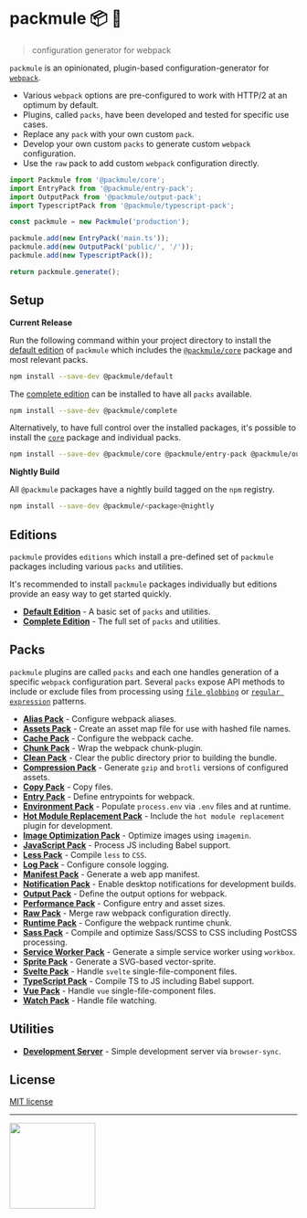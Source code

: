 # packmule 📦 🐴
> configuration generator for webpack

`packmule` is an opinionated, plugin-based configuration-generator for [`webpack`](https://webpack.js.org/).

* Various `webpack` options are pre-configured to work with HTTP/2 at an optimum by default.
* Plugins, called `packs`, have been developed and tested for specific use cases.
* Replace any `pack` with your own custom `pack`.
* Develop your own custom `packs` to generate custom `webpack` configuration.
* Use the `raw` pack to add custom `webpack` configuration directly.

```typescript
import Packmule from '@packmule/core';
import EntryPack from '@packmule/entry-pack';
import OutputPack from '@packmule/output-pack';
import TypescriptPack from '@packmule/typescript-pack';

const packmule = new Packmule('production');

packmule.add(new EntryPack('main.ts'));
packmule.add(new OutputPack('public/', '/'));
packmule.add(new TypescriptPack());

return packmule.generate();
```

## Setup

**Current Release**

Run the following command within your project directory to install the
[default edition](packages/edition-default/) of `packmule` which includes
the [`@packmule/core`](packages/core/) package and most relevant packs.

```bash
npm install --save-dev @packmule/default
```

The [complete edition](packages/edition-complete/) can be installed to have all `packs` available.

```bash
npm install --save-dev @packmule/complete
```

Alternatively, to have full control over the installed packages, it's
possible to install the [`core`](packages/core/) package and individual packs.

```bash
npm install --save-dev @packmule/core @packmule/entry-pack @packmule/output-pack @packmule/typescript-pack
```

**Nightly Build**

All `@packmule` packages have a nightly build tagged on the `npm` registry.

```bash
npm install --save-dev @packmule/<package>@nightly
```

## Editions

`packmule` provides `editions` which install a pre-defined
set of `packmule` packages including various `packs` and utilities.

It's recommended to install `packmule` packages individually
but editions provide an easy way to get started quickly.

* **[Default Edition](packages/edition-default/)** - A basic set of `packs` and utilities.
* **[Complete Edition](packages/edition-complete/)** - The full set of `packs` and utilities.

## Packs

`packmule` plugins are called `packs` and each one handles generation of a specific `webpack` configuration part.
Several `packs` expose API methods to include or exclude files from processing using
[`file globbing`](https://en.wikipedia.org/wiki/Glob_(programming)) or
[`regular expression`](https://en.wikipedia.org/wiki/Regular_expression) patterns.

* **[Alias Pack](packages/pack-alias/)** - Configure webpack aliases.
* **[Assets Pack](packages/pack-assets/)** - Create an asset map file for use with hashed file names.
* **[Cache Pack](packages/pack-cache/)** - Configure the webpack cache.
* **[Chunk Pack](packages/pack-chunk/)** - Wrap the webpack chunk-plugin.
* **[Clean Pack](packages/pack-clean/)** - Clear the public directory prior to building the bundle.
* **[Compression Pack](packages/pack-compression/)** - Generate `gzip` and `brotli` versions of configured assets.
* **[Copy Pack](packages/pack-copy/)** - Copy files.
* **[Entry Pack](packages/pack-entry/)** - Define entrypoints for webpack.
* **[Environment Pack](packages/pack-environment/)** - Populate `process.env` via `.env` files and at runtime.
* **[Hot Module Replacement Pack](packages/pack-hmr/)** - Include the `hot module replacement` plugin for development.
* **[Image Optimization Pack](packages/pack-image-optimization/)** - Optimize images using `imagemin`.
* **[JavaScript Pack](packages/pack-javascript/)** - Process JS including Babel support.
* **[Less Pack](packages/pack-less/)** - Compile `less` to `CSS`.
* **[Log Pack](packages/pack-log/)** - Configure console logging.
* **[Manifest Pack](packages/pack-manifest/)** - Generate a web app manifest.
* **[Notification Pack](packages/pack-notification/)** - Enable desktop notifications for development builds.
* **[Output Pack](packages/pack-output/)** - Define the output options for webpack.
* **[Performance Pack](packages/pack-performance/)** - Configure entry and asset sizes.
* **[Raw Pack](packages/pack-raw/)** - Merge raw webpack configuration directly.
* **[Runtime Pack](packages/pack-runtime/)** - Configure the webpack runtime chunk.
* **[Sass Pack](packages/pack-sass/)** - Compile and optimize Sass/SCSS to CSS including PostCSS processing.
* **[Service Worker Pack](packages/pack-service-worker/)** - Generate a simple service worker using `workbox`.
* **[Sprite Pack](packages/pack-sprite/)** - Generate a SVG-based vector-sprite.
* **[Svelte Pack](packages/pack-svelte/)** - Handle `svelte` single-file-component files.
* **[TypeScript Pack](packages/pack-typescript/)** - Compile TS to JS including Babel support.
* **[Vue Pack](packages/pack-vue/)** - Handle `vue` single-file-component files.
* **[Watch Pack](packages/pack-watch/)** - Handle file watching.

## Utilities

* **[Development Server](packages/utility-server/)** - Simple development server via `browser-sync`.

## License

[MIT license](LICENSE)

---

[<img src="https://www.pixelart.at/fileadmin/images/logo-new/logo.svg" width="150">](https://www.pixelart.at/)
